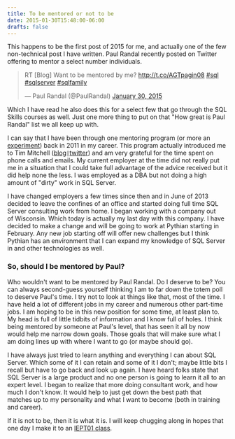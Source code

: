 ```yaml
---
title: To be mentored or not to be
date: 2015-01-30T15:48:00-06:00
drafts: false
---
```


This happens to be the first post of 2015 for me, and actually one of the few non-technical post I have written. Paul Randal recently posted on Twitter offering to mentor a select number individuals.

<blockquote class="twitter-tweet" data-lang="en"><p lang="en" dir="ltr">RT [Blog] Want to be mentored by me? <a href="http://t.co/AGTpagin08">http://t.co/AGTpagin08</a> <a href="https://twitter.com/hashtag/sql?src=hash">#sql</a> <a href="https://twitter.com/hashtag/sqlserver?src=hash">#sqlserver</a> <a href="https://twitter.com/hashtag/sqlfamily?src=hash">#sqlfamily</a></p>&mdash; Paul Randal (@PaulRandal) <a href="https://twitter.com/PaulRandal/status/561197482546188288">January 30, 2015</a></blockquote>
<script async src="//platform.twitter.com/widgets.js" charset="utf-8"></script>

Which I have read he also does this for a select few that go through the SQL Skills courses as well. Just one more thing to put on that "How great is Paul Randal" list we all keep up with.

I can say that I have been through one mentoring program (or more an <a href="/2011-04-20-the-mentoring-experiment-2/" target="_blank">experiment</a>) back in 2011 in my career. This program actually introduced me to Tim Mitchell (<a href="http://www.timmitchell.net/" target="_blank">blog</a>`|`<a href="http://twitter.com\Tim_Mitchell" target="_blank">twitter</a>) and am very grateful for the time spent on phone calls and emails. My current employer at the time did not really put me in a situation that I could take full advantage of the advice received but it did help none the less. I was employed as a DBA but not doing a high amount of "dirty" work in SQL Server.

I have changed employers a few times since then and in June of 2013 decided to leave the confines of an office and started doing full time SQL Server consulting work from home. I began working with a company out of Wisconsin. Which today is actually my last day with this company. I have decided to make a change and will be going to work at Pythian starting in February. Any new job starting off will offer new challenges but I think Pythian has an environment that I can expand my knowledge of SQL Server in and other technologies as well.

### So, should I be mentored by Paul?

Who wouldn't want to be mentored by Paul Randal. Do I deserve to be? You can always second-guess yourself thinking I am to far down the totem poll to deserve Paul's time. I try not to look at things like that, most of the time. I have held a lot of different jobs in my career and numerous other part-time jobs. I am hoping to be in this new position for some time, at least plan to. My head is full of little tidbits of information and I know full of holes. I think being mentored by someone at Paul's level, that has seen it all by now would help me narrow down goals. Those goals that will make sure what I am doing lines up with where I want to go (or maybe should go).

I have always just tried to learn anything and everything I can about SQL Server. Which some of it I can retain and some of it I don't; maybe little bits I recall but have to go back and look up again. I have heard folks state that SQL Server is a large product and no one person is going to learn it all to an expert level. I began to realize that more doing consultant work, and how much I don't know. It would help to just get down the best path that matches up to my personality and what I want to become (both in training and career).

If it is not to be, then it is what it is. I will keep chugging along in hopes that one day I make it to an <a href="https://www.sqlskills.com/sql-server-training/iepto1/" target="_blank">IEPT01 class</a>.
